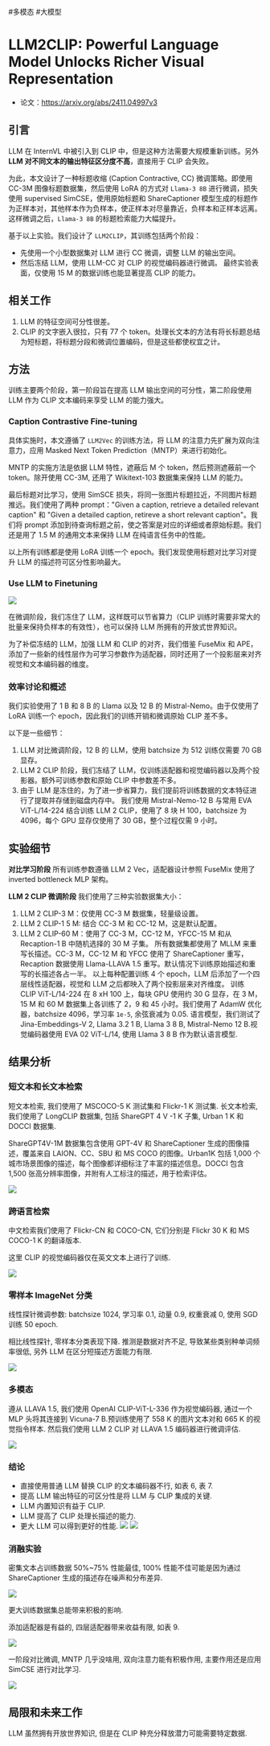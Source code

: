 #多模态 #大模型 

# LLM2CLIP: Powerful Language Model Unlocks Richer Visual Representation
- 论文：<https://arxiv.org/abs/2411.04997v3>

## 引言

LLM 在 InternVL 中被引入到 CLIP 中，但是这种方法需要大规模重新训练。另外 **LLM 对不同文本的输出特征区分度不高**，直接用于 CLIP 会失败。

为此，本文设计了一种标题收缩 (Caption Contractive, CC) 微调策略。即使用 CC-3M 图像标题数据集，然后使用 LoRA 的方式对 ` Llama-3 8B ` 进行微调，损失使用 supervised SimCSE，使用原始标题和 ShareCaptioner 模型生成的标题作为正样本对，其他样本作为负样本，使正样本对尽量靠近，负样本和正样本远离。这样微调之后，` Llama-3 8B ` 的标题检索能力大幅提升。

基于以上实验。我们设计了 `LLM2CLIP`，其训练包括两个阶段：

- 先使用一个小型数据集对 LLM 进行 CC 微调，调整 LLM 的输出空间。
- 然后冻结 LLM，使用 LLM-CC 对 CLIP 的视觉编码器进行微调。
最终实验表面，仅使用 15 M 的数据训练也能显著提高 CLIP 的能力。

## 相关工作
1. LLM 的特征空间可分性很差。
2. CLIP 的文字嵌入很拉，只有 77 个 token。处理长文本的方法有将长标题总结为短标题，将标题分段和微调位置编码，但是这些都使权宜之计。


## 方法

训练主要两个阶段，第一阶段旨在提高 LLM 输出空间的可分性，第二阶段使用 LLM 作为 CLIP 文本编码来享受 LLM 的能力强大。

### Caption Contrastive Fine-tuning

具体实施时，本文遵循了 `LLM2Vec` 的训练方法，将 LLM 的注意力先扩展为双向注意力，应用 Masked Next Token Prediction（MNTP）来进行初始化。

MNTP 的实施方法是依据 LLM 特性，遮蔽后 M 个 token，然后预测遮蔽前一个 token。除开使用 CC-3M, 还用了 Wikitext-103 数据集来保持 LLM 的能力。

最后标题对比学习，使用 SimSCE 损失，将同一张图片标题拉近，不同图片标题推远。我们使用了两种 prompt："Given a caption, retrieve a detailed relevant caption" 和 "Given a detailed caption, retireve a short relevant caption"。我们将 prompt 添加到待查询标题之前，使之答案是对应的详细或者原始标题。我们还是用了 1.5 M 的通用文本来保持 LLM 在纯语言任务中的性能。

以上所有训练都是使用 LoRA 训练一个 epoch。我们发现使用标题对比学习对提升 LLM 的描述符可区分性影响最大。

### Use LLM to Finetuning

![](../../Attachments/LLM2CLIP_fig3.png)

在微调阶段，我们冻住了 LLM，这样既可以节省算力（CLIP 训练时需要非常大的批量来保持负样本的有效性），也可以保持 LLM 所拥有的开放式世界知识。

为了补偿冻结的 LLM，加强 LLM 和 CLIP 的对齐，我们借鉴 FuseMix 和 APE，添加了一些新的线性层作为可学习参数作为适配器，同时还用了一个投影层来对齐视觉和文本编码器的维度。

### 效率讨论和概述

我们实验使用了 1 B 和 8 B 的 Llama 以及 12 B 的 Mistral-Nemo。由于仅使用了 LoRA 训练一个 epoch，因此我们的训练开销和微调原始 CLIP 差不多。

以下是一些细节：

1. LLM 对比微调阶段，12 B 的 LLM，使用 batchsize 为 512 训练仅需要 70 GB 显存。
2. LLM 2 CLIP 阶段，我们冻结了 LLM，仅训练适配器和视觉编码器以及两个投影器。额外可训练参数和原始 CLIP 中参数差不多。
3. 由于 LLM 是冻住的，为了进一步省算力，我们提前将训练数据的文本特征进行了提取并存储到磁盘内存中。
我们使用 Mistral-Nemo-12 B 与常用 EVA ViT-L/14-224 结合训练 LLM 2 CLIP，使用了 8 块 H 100，batchsize 为 4096，每个 GPU 显存仅使用了 30 GB，整个过程仅需 9 小时。


## 实验细节

**对比学习阶段**
所有训练参数遵循 LLM 2 Vec，适配器设计参照 FuseMix 使用了 inverted bottleneck MLP 架构。

**LLM 2 CLIP 微调阶段**
我们使用了三种实验数据集大小：
1. LLM 2 CLIP-3 M：仅使用 CC-3 M 数据集，轻量级设置。
2. LLM 2 CLIP-1 5 M: 结合 CC-3 M 和 CC-12 M，这是默认配置。
3. LLM 2 CLIP-60 M：使用了 CC-3 M，CC-12 M，YFCC-15 M 和从 Recaption-1 B 中随机选择的 30 M 子集。
所有数据集都使用了 MLLM 来重写长描述。CC-3 M，CC-12 M 和 YFCC 使用了 ShareCaptioner 重写，Recaption 数据使用 Llama-LLAVA 1.5 重写。默认情况下训练原始描述和重写的长描述各占一半。
以上每种配置训练 4 个 epoch，LLM 后添加了一个四层线性适配器，视觉和 LLM 之后都映入了两个投影层来对齐维度。
训练 CLIP ViT-L/14-224 在 8 xH 100 上，每块 GPU 使用约 30 G 显存，在 3 M，15 M 和 60 M 数据集上各训练了 2，9 和 45 小时。我们使用了 AdamW 优化器，batchsize 4096，学习率 `1e-5`, 余弦衰减为 0.05.
语言模型，我们测试了 Jina-Embeddings-V 2, Llama 3.2 1 B, Llama 3 8 B, Mistral-Nemo 12 B.视觉编码器使用 EVA 02 ViT-L/14, 使用 Llama 3 8 B 作为默认语言模型.
## 结果分析

### 短文本和长文本检索

短文本检索, 我们使用了 MSCOCO-5 K 测试集和 Flickr-1 K 测试集. 长文本检索, 我们使用了 LongCLIP 数据集, 包括 ShareGPT 4 V -1 K 子集, Urban 1 K 和 DOCCI 数据集.

ShareGPT4V-1M 数据集包含使用 GPT-4V 和 ShareCaptioner 生成的图像描述，覆盖来自 LAION、CC、SBU 和 MS COCO 的图像。Urban1K 包括 1,000 个城市场景图像的描述，每个图像都详细标注了丰富的描述信息。DOCCI 包含 1,500 张高分辨率图像，并附有人工标注的描述，用于检索评估。

![](../../Attachments/LLM2CLIP_tab2.png)

### 跨语言检索

中文检索我们使用了 Flickr-CN 和 COCO-CN, 它们分别是 Flickr 30 K 和 MS COCO-1 K 的翻译版本.

这里 CLIP 的视觉编码器仅在英文文本上进行了训练.

![](../../Attachments/LLM2CLIP_tab3.png)

### 零样本 ImageNet 分类

线性探针微调参数: batchsize 1024, 学习率 0.1, 动量 0.9, 权重衰减 0, 使用 SGD 训练 50 epoch.

相比线性探针, 零样本分类表现下降. 推测是数据对齐不足, 导致某些类别种单词频率很低, 另外 LLM 在区分短描述方面能力有限.

![](../../Attachments/LLM2CLIP_tab4.png)

### 多模态

遵从 LLAVA 1.5, 我们使用 OpenAI CLIP-ViT-L-336 作为视觉编码器, 通过一个 MLP 头将其连接到 Vicuna-7 B.预训练使用了 558 K 的图片文本对和 665 K 的视觉指令样本. 然后我们使用 LLM 2 CLIP 对 LLAVA 1.5 编码器进行微调评估.

![](../../Attachments/LLM2CLIP_tab5.png)

### 结论
- 直接使用普通 LLM 替换 CLIP 的文本编码器不行, 如表 6, 表 7.
- 提高 LLM 输出特征的可区分性是将 LLM 与 CLIP 集成的关键.
- LLM 内置知识有益于 CLIP.
- LLM 提高了 CLIP 处理长描述的能力.
- 更大 LLM 可以得到更好的性能.
![](../../Attachments/LLM2CLIP_tab6.png)
![](../../Attachments/LLM2CLIP_tab7.png)
### 消融实验

密集文本占训练数据 50%~75% 性能最佳, 100% 性能不佳可能是因为通过 ShareCaptioner 生成的描述存在噪声和分布差异.

![](../../Attachments/LLM2CLIP_tab8.png)

更大训练数据集总能带来积极的影响.

添加适配器是有益的, 四层适配器带来收益有限, 如表 9.

![](../../Attachments/LLM2CLIP_tab9.png)

一阶段对比微调, MNTP 几乎没啥用, 双向注意力能有积极作用, 主要作用还是应用 SimCSE 进行对比学习.

![](../../Attachments/LLM2CLIP_tab10.png)

## 局限和未来工作

LLM 虽然拥有开放世界知识, 但是在 CLIP 种充分释放潜力可能需要特定数据.